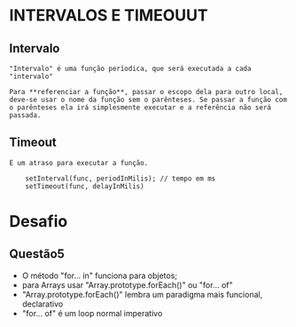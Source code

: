 # INTERVALOS E TIMEOUUT

## Intervalo
    "Intervalo" é uma função períodica, que será executada a cada "intervalo"

    Para **referenciar a função**, passar o escopo dela para outro local, deve-se usar o nome da função sem o parênteses. Se passar a função com o parênteses ela irá simplesmente executar e a referência não será passada.

## Timeout
    É um atraso para executar a função.

```
    setInterval(func, periodInMilis); // tempo em ms
    setTimeout(func, delayInMilis)
```

# Desafio

## Questão5 

- O método "for... in" funciona para objetos; 
- para Arrays usar "Array.prototype.forEach()" ou "for... of"
- "Array.prototype.forEach()" lembra um paradigma mais funcional, declarativo
- "for... of" é um loop normal imperativo

